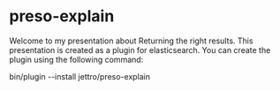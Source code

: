preso-explain
=============

Welcome to my presentation about Returning the right results. This presentation is created as a plugin for elasticsearch. You can create the plugin using the following command:

bin/plugin --install jettro/preso-explain

